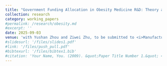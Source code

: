 ```yaml
---
title: "Government Funding Allocation in Obesity Medicine R&D: Theory and Experiments"
collection: research
category: working_papers
#permalink: /research/obesity.md
#excerpt: ''
date: 2025-09-03
venue: 'with Yushan Zhou and Ziwei Zhu, to be submitted to <i>Manufacturing & Service Operations Management</i> (draft available upon request)'
#slidesurl: '/files/slides1.pdf'
#link: '/files/push_pull.pdf'
#bibtexurl: '/files/bibtex1.bib'
#citation: 'Your Name, You. (2009). &quot;Paper Title Number 1.&quot; <i>Journal 1</i>. 1(1).'
---
```

